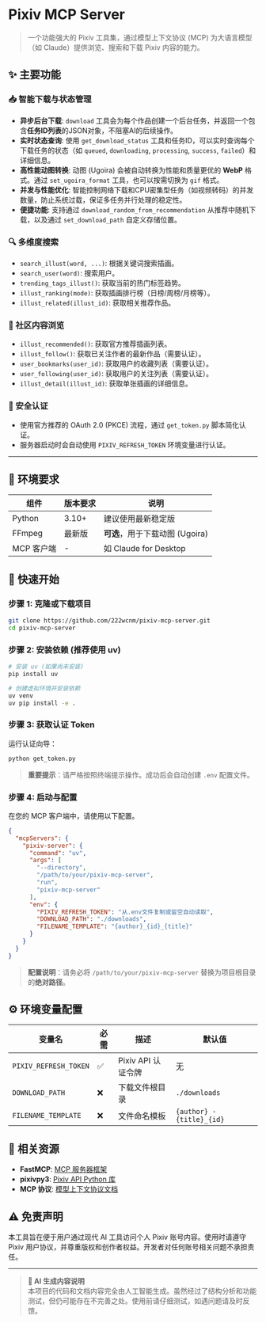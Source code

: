# Pixiv MCP Server

> 一个功能强大的 Pixiv 工具集，通过模型上下文协议 (MCP) 为大语言模型（如 Claude）提供浏览、搜索和下载 Pixiv 内容的能力。

## ✨ 主要功能

### 📥 智能下载与状态管理
- **异步后台下载**: `download` 工具会为每个作品创建一个后台任务，并返回一个包含**任务ID列表**的JSON对象，不阻塞AI的后续操作。
- **实时状态查询**: 使用 `get_download_status` 工具和任务ID，可以实时查询每个下载任务的状态（如 `queued`, `downloading`, `processing`, `success`, `failed`）和详细信息。
- **高性能动图转换**: 动图 (Ugoira) 会被自动转换为性能和质量更优的 **WebP** 格式。通过 `set_ugoira_format` 工具，也可以按需切换为 `gif` 格式。
- **并发与性能优化**: 智能控制网络下载和CPU密集型任务（如视频转码）的并发数量，防止系统过载，保证多任务并行处理的稳定性。
- **便捷功能**: 支持通过 `download_random_from_recommendation` 从推荐中随机下载，以及通过 `set_download_path` 自定义存储位置。

### 🔍 多维度搜索
- `search_illust(word, ...)`: 根据关键词搜索插画。
- `search_user(word)`: 搜索用户。
- `trending_tags_illust()`: 获取当前的热门标签趋势。
- `illust_ranking(mode)`: 获取插画排行榜（日榜/周榜/月榜等）。
- `illust_related(illust_id)`: 获取相关推荐作品。

### 👥 社区内容浏览
- `illust_recommended()`: 获取官方推荐插画列表。
- `illust_follow()`: 获取已关注作者的最新作品（需要认证）。
- `user_bookmarks(user_id)`: 获取用户的收藏列表（需要认证）。
- `user_following(user_id)`: 获取用户的关注列表（需要认证）。
- `illust_detail(illust_id)`: 获取单张插画的详细信息。

### 🔐 安全认证
- 使用官方推荐的 OAuth 2.0 (PKCE) 流程，通过 `get_token.py` 脚本简化认证。
- 服务器启动时会自动使用 `PIXIV_REFRESH_TOKEN` 环境变量进行认证。

---

## 🔧 环境要求

| 组件 | 版本要求 | 说明 |
|------|----------|------|
| Python | 3.10+ | 建议使用最新稳定版 |
| FFmpeg | 最新版 | **可选**，用于下载动图 (Ugoira) |
| MCP 客户端 | - | 如 Claude for Desktop |

## 🚀 快速开始

### 步骤 1: 克隆或下载项目
```bash
git clone https://github.com/222wcnm/pixiv-mcp-server.git
cd pixiv-mcp-server
```

### 步骤 2: 安装依赖 (推荐使用 uv)
```bash
# 安装 uv (如果尚未安装)
pip install uv

# 创建虚拟环境并安装依赖
uv venv
uv pip install -e .
```

### 步骤 3: 获取认证 Token
运行认证向导：
```bash
python get_token.py
```
> **重要提示**：请严格按照终端提示操作。成功后会自动创建 `.env` 配置文件。

### 步骤 4: 启动与配置
在您的 MCP 客户端中，请使用以下配置。
```json
{
  "mcpServers": {
    "pixiv-server": {
      "command": "uv",
      "args": [
        "--directory",
        "/path/to/your/pixiv-mcp-server",
        "run",
        "pixiv-mcp-server"
      ],
      "env": {
        "PIXIV_REFRESH_TOKEN": "从.env文件复制或留空自动读取",
        "DOWNLOAD_PATH": "./downloads",
        "FILENAME_TEMPLATE": "{author}_{id}_{title}"
      }
    }
  }
}
```
> **配置说明**：请务必将 `/path/to/your/pixiv-mcp-server` 替换为项目根目录的**绝对路径**。

## ⚙️ 环境变量配置

| 变量名 | 必需 | 描述 | 默认值 |
|--------|------|------|--------|
| `PIXIV_REFRESH_TOKEN` | ✅ | Pixiv API 认证令牌 | 无 |
| `DOWNLOAD_PATH` | ❌ | 下载文件根目录 | `./downloads` |
| `FILENAME_TEMPLATE` | ❌ | 文件命名模板 | `{author} - {title}_{id}` |

## 🔗 相关资源
- **FastMCP**: [MCP 服务器框架](https://github.com/jlowin/fastmcp)
- **pixivpy3**: [Pixiv API Python 库](https://github.com/upbit/pixivpy)
- **MCP 协议**: [模型上下文协议文档](https://modelcontextprotocol.io/)

## ⚠️ 免责声明
本工具旨在便于用户通过现代 AI 工具访问个人 Pixiv 账号内容。使用时请遵守 Pixiv 用户协议，并尊重版权和创作者权益。开发者对任何账号相关问题不承担责任。

---

> **🤖 AI 生成内容说明**  
> 本项目的代码和文档内容完全由人工智能生成。虽然经过了结构分析和功能测试，但仍可能存在不完善之处。使用前请仔细测试，如遇问题请及时反馈。
